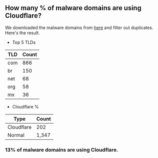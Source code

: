 ## How many % of malware domains are using Cloudflare?


We downloaded the malware domains from [here](https://urlhaus.abuse.ch) and filter out duplicates.
Here's the result.


[//]: # (start replacement)


- Top 5 TLDs

| TLD | Count |
| --- | --- |
| com | 866 |
| br | 150 |
| net | 68 |
| org | 58 |
| mx | 36 |


- Cloudflare %

| Type | Count |
| --- | --- |
| Cloudflare | 202 |
| Normal | 1,347 |


### 13% of malware domains are using Cloudflare.